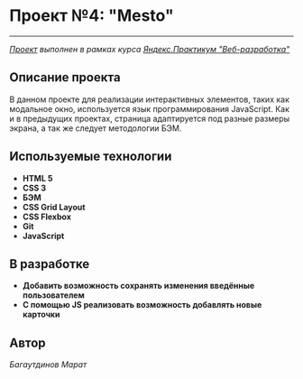 ﻿# Проект №4: "Mesto"

------
*[Проект](https://mbagaut.github.io/mesto/) выполнен в рамках курса [Яндекс.Практикум "Веб-разработка"](https://praktikum.yandex.ru/web)*

## Описание проекта

В данном проекте для реализации интерактивных элементов, таких как модальное окно, используется язык программирования JavaScript. Как и в предыдущих проектах, страница адаптируется под разные размеры экрана, а так же следует методологии БЭМ.

## Используемые технологии

  * **HTML 5**
  * **CSS 3**
  * **БЭМ**
  * **CSS Grid Layout**
  * **CSS Flexbox**
  * **Git**
  * **JavaScript**

## В разработке

  * **Добавить возможность сохранять изменения введённые пользователем**
  * **С помощью JS реализовать возможность добавлять новые карточки**

## Автор

*Багаутдинов Марат*